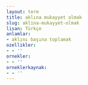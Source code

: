 ```yaml
---
layout: term
title: aklına mukayyet olmak
slug: aklina-mukayyet-olmak
lisan: Türkçe
anlamlar:
- aklını başına toplamak
ozellikler:
- - ''
ornekler:
- - ''
orneklerkaynak:
- - ''
---
```

